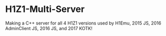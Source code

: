 # H1Z1-Multi-Server

Making a C++ server for all 4 H1Z1 versions used by H1Emu, 2015 JS, 2016 AdminClient JS, 2016 JS, and 2017 KOTK!
